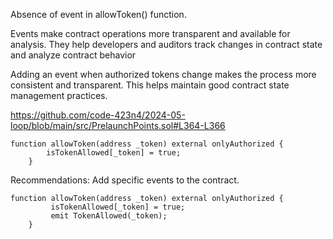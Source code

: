 Absence of event in allowToken() function.

Events make contract operations more transparent and available for analysis. They help developers and auditors track changes in contract state and analyze contract behavior

Adding an event when authorized tokens change makes the process more consistent and transparent. This helps maintain good contract state management practices.

https://github.com/code-423n4/2024-05-loop/blob/main/src/PrelaunchPoints.sol#L364-L366

```solidity
function allowToken(address _token) external onlyAuthorized {
        isTokenAllowed[_token] = true;
    }
```

Recommendations:
Add specific events to the contract. 

```solidity
function allowToken(address _token) external onlyAuthorized {
         isTokenAllowed[_token] = true;
         emit TokenAllowed(_token);
    }
```
